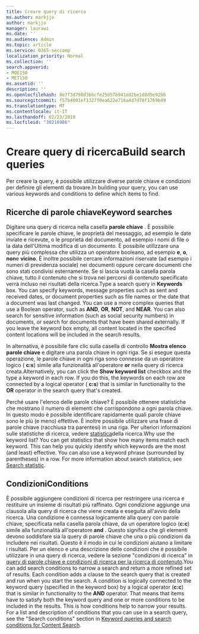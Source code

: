 ```yaml
---
title: Creare query di ricerca
ms.author: markjjo
author: markjjo
manager: laurawi
ms.date: ''
ms.audience: Admin
ms.topic: article
ms.service: O365-seccomp
localization_priority: Normal
ms.collection: ''
search.appverid:
- MOE150
- MET150
ms.assetid: ''
description: ''
ms.openlocfilehash: 8e7f3d798d3b6cfe25d57b941ed2be1d8d5e92b6
ms.sourcegitcommit: f57b4001ef1327f0ea622e716a4d7d78f1769b49
ms.translationtype: MT
ms.contentlocale: it-IT
ms.lasthandoff: 02/23/2019
ms.locfileid: "30216986"
---
```

# <a name="build-search-queries"></a><span data-ttu-id="ea82f-102">Creare query di ricerca</span><span class="sxs-lookup"><span data-stu-id="ea82f-102">Build search queries</span></span>

<span data-ttu-id="ea82f-103">Per creare la query, è possibile utilizzare diverse parole chiave e condizioni per definire gli elementi da trovare.</span><span class="sxs-lookup"><span data-stu-id="ea82f-103">In building your query, you can use various keywords and conditions to define which items to find.</span></span>

## <a name="keyword-searches"></a><span data-ttu-id="ea82f-104">Ricerche di parole chiave</span><span class="sxs-lookup"><span data-stu-id="ea82f-104">Keyword searches</span></span>

<span data-ttu-id="ea82f-p101">Digitare una query di ricerca nella casella **parole chiave** . È possibile specificare le parole chiave, le proprietà del messaggio, ad esempio le date inviate e ricevute, o le proprietà del documento, ad esempio i nomi di file o la data dell'Ultima modifica di un documento. È possibile utilizzare una query più complessa che utilizza un operatore booleano, ad esempio **e**, **o**, **non**e **vicino**. È inoltre possibile cercare informazioni riservate (ad esempio i numeri di previdenza sociale) nei documenti oppure cercare documenti che sono stati condivisi esternamente. Se si lascia vuota la casella parola chiave, tutto il contenuto che si trova nei percorsi di contenuto specificato verrà incluso nei risultati della ricerca.</span><span class="sxs-lookup"><span data-stu-id="ea82f-p101">Type a search query in **Keywords** box. You can specify keywords, message properties such as sent and received dates, or document properties such as file names or the date that a document was last changed. You can use a more complex queries that use a Boolean operator, such as **AND**, **OR**, **NOT**, and **NEAR**. You can also search for sensitive information (such as social security numbers) in documents, or search for documents that have been shared externally. If you leave the keyword box empty, all content located in the specified content locations will be included in the search results.</span></span>
    
<span data-ttu-id="ea82f-p102">In alternativa, è possibile fare clic sulla casella di controllo **Mostra elenco parole chiave** e digitare una parola chiave in ogni riga. Se si esegue questa operazione, le parole chiave in ogni riga sono connesse da un operatore logico ( **c:s**) simile alla funzionalità all'operatore **or** nella query di ricerca creata.</span><span class="sxs-lookup"><span data-stu-id="ea82f-p102">Alternatively, you can click the **Show keyword list** checkbox and the type a keyword in each row. If you do this, the keywords on each row are connected by a logical operator ( **c:s**) that is similar in functionality to the **OR** operator in the search query that's created.</span></span> 
    
<span data-ttu-id="ea82f-p103">Perché usare l'elenco delle parole chiave? È possibile ottenere statistiche che mostrano il numero di elementi che corrispondono a ogni parola chiave. In questo modo è possibile identificare rapidamente quali parole chiave sono le più (e meno) effettive. È inoltre possibile utilizzare una frase di parole chiave (racchiusa tra parentesi) in una riga. Per ulteriori informazioni sulle statistiche di ricerca, vedere [statistica](search-statistics.md)della ricerca.</span><span class="sxs-lookup"><span data-stu-id="ea82f-p103">Why use the keyword list? You can get statistics that show how many items match each keyword. This can help you quickly identify which keywords are the most (and least) effective. You can also use a keyword phrase (surrounded by parentheses) in a row. For more information about search statistics, see [Search statistic](search-statistics.md).</span></span>

## <a name="conditions"></a><span data-ttu-id="ea82f-117">Condizioni</span><span class="sxs-lookup"><span data-stu-id="ea82f-117">Conditions</span></span>
    
<span data-ttu-id="ea82f-p104">È possibile aggiungere condizioni di ricerca per restringere una ricerca e restituire un insieme di risultati più raffinato. Ogni condizione aggiunge una clausola alla query di ricerca che viene creata e eseguita all'avvio della ricerca. Una condizione è connessa logicamente alla query con parole chiave, specificata nella casella parola chiave, da un operatore logico (**c:c**) simile alla funzionalità all'operatore **and** . Questo significa che gli elementi devono soddisfare sia la query di parole chiave che una o più condizioni da includere nei risultati. Questo è il modo in cui le condizioni aiutano a limitare i risultati. Per un elenco e una descrizione delle condizioni che è possibile utilizzare in una query di ricerca, vedere la sezione "condizioni di ricerca" in [query di parole chiave e condizioni di ricerca per la ricerca di contenuto](../keyword-queries-and-search-conditions.md#search-conditions).</span><span class="sxs-lookup"><span data-stu-id="ea82f-p104">You can add search conditions to narrow a search and return a more refined set of results. Each condition adds a clause to the search query that is created and run when you start the search. A condition is logically connected to the keyword query (specified in the keyword box) by a logical operator (**c:c**) that is similar in functionality to the **AND** operator. That means that items have to satisfy both the keyword query and one or more conditions to be included in the results. This is how conditions help to narrow your results. For a list and description of conditions that you can use in a search query, see the "Search conditions" section in [Keyword queries and search conditions for Content Search](../keyword-queries-and-search-conditions.md#search-conditions).</span></span>


